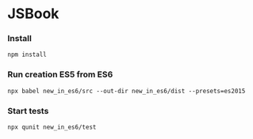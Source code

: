 # JSBook

### Install
```
npm install
```

### Run creation ES5 from ES6
```
npx babel new_in_es6/src --out-dir new_in_es6/dist --presets=es2015
```

### Start tests
```
npx qunit new_in_es6/test
```
